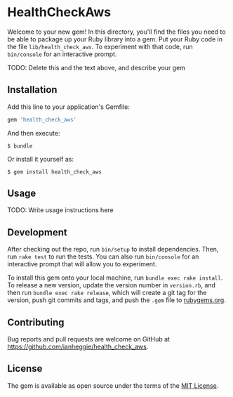 # HealthCheckAws

Welcome to your new gem! In this directory, you'll find the files you need to be able to package up your Ruby library into a gem. Put your Ruby code in the file `lib/health_check_aws`. To experiment with that code, run `bin/console` for an interactive prompt.

TODO: Delete this and the text above, and describe your gem

## Installation

Add this line to your application's Gemfile:

```ruby
gem 'health_check_aws'
```

And then execute:

    $ bundle

Or install it yourself as:

    $ gem install health_check_aws

## Usage

TODO: Write usage instructions here

## Development

After checking out the repo, run `bin/setup` to install dependencies. Then, run `rake test` to run the tests. You can also run `bin/console` for an interactive prompt that will allow you to experiment.

To install this gem onto your local machine, run `bundle exec rake install`. To release a new version, update the version number in `version.rb`, and then run `bundle exec rake release`, which will create a git tag for the version, push git commits and tags, and push the `.gem` file to [rubygems.org](https://rubygems.org).

## Contributing

Bug reports and pull requests are welcome on GitHub at https://github.com/ianheggie/health_check_aws.

## License

The gem is available as open source under the terms of the [MIT License](https://opensource.org/licenses/MIT).
